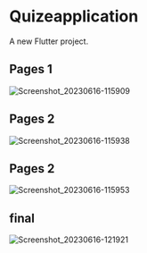 # Quizeapplication

A new Flutter project.

## Pages 1 

![Screenshot_20230616-115909](https://github.com/mohamadrashid828/quizeapplication/assets/82722647/8436a36c-a0b2-4a62-b141-83fba6491c93)
## Pages 2 
![Screenshot_20230616-115938](https://github.com/mohamadrashid828/quizeapplication/assets/82722647/17c70439-895a-4e08-b663-e1814d20936a)
## Pages 2
![Screenshot_20230616-115953](https://github.com/mohamadrashid828/quizeapplication/assets/82722647/b156c5b4-331a-4016-8062-9139fc38e263)
## final  
![Screenshot_20230616-121921](https://github.com/mohamadrashid828/quizeapplication/assets/82722647/87dd3d0c-332e-43d3-8ea4-a097e10da903)
